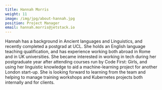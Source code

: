 ```yaml
---
title: Hannah Morris
weight: 11
image: /img/jpg/about-hannah.jpg
position: Project Manager
email: hannah.morris@jetstack.io
---
```

Hannah has a background in Ancient languages and Linguistics, and recently completed a postgrad at UCL. She holds an English language teaching qualification, and has experience working both abroad in Rome and in UK universities. She became interested in working in tech during her postgraduate year after attending courses run by Code First: Girls, and using her linguistic knowledge to aid a machine-learning project for another London start-up. She is looking forward to learning from the team and helping to manage training workshops and Kubernetes projects both internally and for clients.

